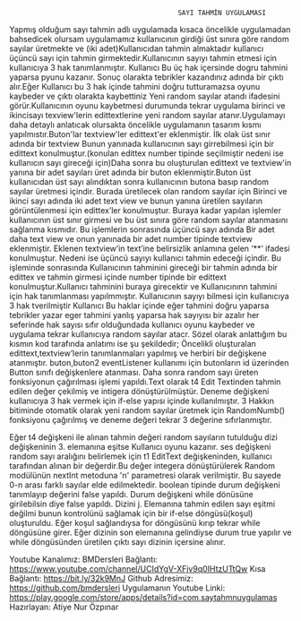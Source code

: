                                               SAYI TAHMİN UYGULAMASI
Yapmış olduğum sayı tahmin adlı uygulamada kısaca öncelikle uygulamadan bahsedicek olursam uygulamamız kullanıcının girdiği üst sınıra göre random sayılar üretmekte ve (iki adet)Kullanıcıdan tahmin almaktadır kullanıcı üçüncü sayı için tahmin girmektedir.Kullanıcının sayıyı tahmin etmesi için kullanıcıya 3 hak tanımlanmıştır. Kullanıcı Bu üç hak içersinde dogru tahmini yaparsa pyunu kazanır. Sonuç olarakta tebrikler kazandınız adında bir çıktı alır.Eğer Kullanıcı bu 3 hak içinde tahmini doğru tutturamazsa oyunu kaybeder ve çıktı olarakta kaybettiniz Yeni random sayılar atandı ifadesini görür.Kullanıcının oyunu kaybetmesi durumunda tekrar uygulama birinci ve ikincisayı texview'lerin edittextlerine yeni random sayılar atanır.Uygulamayı daha detaylı anlatıcak olursakta öncelikle uygulamanın tasarım kısmı yapılmıstır.Buton'lar textview'ler edittext'er eklenmiştir.
İlk olak üst sınır adında bir textview Bunun yanınada kullanıcının sayı girrebilmesi için bir edittext konulmuştur.(konulan edittex number tipinde seçilmiştir nedeni ise kullanıcın sayı gireceği için)Daha sonra bu oluşturulan edittext ve textview'in yanına bir adet sayıları üret adında bir buton eklenmiştir.Buton üst kullanıcıdan üst sayı alındıktan sonra kullanıcının butona basıp random sayılar üretmesi içindir. Burada üretilecek olan random sayılar için Birinci ve ikinci sayı adında  iki adet text view  ve bunun yanına üretilen sayıların görüntülenmesi için edittex’ler konulmuştur. 
Buraya kadar yapılan işlemler kullanıcının üst sınır girmesi ve bu üst sınıra göre random sayılar atanmasını sağlanma kısmıdır. Bu işlemlerin sonrasında üçüncü sayı adında Bir adet daha text view ve onun yanınada bir adet number tipinde textview eklenmiştir. Eklenen textview’in text’ine belirsizlik anlamına gelen ‘**’ ifadesi konulmuştur. Nedeni ise üçüncü sayıyı kullanıcı tahmin edeceği içindir. Bu işleminde sonrasında  Kullanıcının tahminini gireceği bir tahmin adında bir edittex ve tahmin girmesi içinde number tipinde bir edittext konulmuştur.Kullanıcı tahminini buraya girecektir ve Kullanıcınınn tahmini için hak tanımlanması yapılmmıştır. Kullanıcının sayıyı bilmesi için kullanıcıya 3 hak tverilmiştir Kullanıcı Bu haklar içinde eğer tahmini doğru yaparsa tebrikler yazar eger tahmini yanlış yaparsa hak sayıyısı bir azalır her seferinde hak  sayısı sıfır olduğundada kullanıcı oyunu kaybeder ve uygulama tekrar kullanıcıya random sayılar atacr. Sözel olarak anlattığım bu kısmın kod tarafında anlatımı ise şu şekildedir;
Öncelikli oluşturalan edittext,textview’lerin tanımlanmaları yapılmış ve herbiri bir değişkene atanmıştır. buton,buton2 eventListener kullanımı için butonların id üzerinden Button sınıfı değişkenlere atanması. Daha sonra random sayı üreten fonksiyonun çağırılması işlemi yapıldı.Text olarak t4 Edit Textinden tahmin edilen değer çekilmiş ve intigera dönüştürülmüştür. Deneme değişkeni kullanıcıya 3 hak vermek için if-else yapısı içinde kullanılmıştır. 3 Hakkın bitiminde otomatik olarak yeni random sayılar üretmek için RandomNumb() fonksiyonu çağırılmış ve deneme değeri tekrar 3 değerine sıfırlanmıştır.

Eğer t4 değişkeni ile alınan tahmin değeri random sayıların tutulduğu dizi değişkeninin 3. elemanına eşitse Kullanıcı oyunu kazanır. ses değişkeni random sayı aralığını belirlemek için t1 EditText değişkeninden, kullanıcı tarafından alınan bir değerdir.Bu değer integera dönüştürülerek Random modülünün nextInt metoduna 'n' parametresi olarak verilmiştir. Bu sayede 0-n arası farklı sayılar elde edilmektedir. boolean tipinde durum değişkeni tanımlayıp
değerini false yapıldı. Durum değişkeni while dönüsüne girilebilsin diye false yapıldı. Dizini j. Elemanına tahmin edilen sayı eşitmi değilmi bunun kontrolünü sağlamak için bir if-else döngüsü(koşul) oluşturuldu. Eğer koşul sağlandıysa for döngüsünü kırıp tekrar while döngüsüne girer. Eğer dizinin son elemanına gelindiyse durum true yapılır ve while döngüsünden üretilen çıktı sayı dizinin içersine alınır.

Youtube Kanalımız: BMDersleri
Bağlantı: https://www.youtube.com/channel/UCIdYgV-XFjv9q0IHtzUTtQw
Kısa Bağlantı: https://bit.ly/32k9MnJ
Github Adresimiz: https://github.com/bmdersleri
Uygulamanın Youtube Linki:  https://play.google.com/store/apps/details?id=com.saytahmnuygulamas
Hazırlayan: Atiye Nur Özpınar




